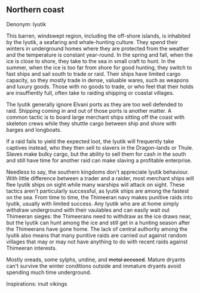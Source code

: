 ## Northern coast

Denonym: Iyutik

This barren, windswept region, including the off-shore islands, is inhabited by the Iyutik, a 
seafaring and whale-hunting culture.  They spend their winters in underground homes where they are 
protected from the weather and the temperature is constant year-round.  In the spring and fall, 
when the ice is close to shore, they take to the sea in small craft to hunt.  In the summer, when 
the ice is too far from shore for good hunting, they switch to fast ships and sail south to trade 
or raid.  Their ships have limited cargo capacity, so they mostly trade in dense, valuable wares, 
such as weapons and luxury goods.  Those with no goods to trade, or who feel that their holds are 
insuffiently full, often take to raiding shipping or coastal villages.

The Iyutik generally ignore Elvani ports as they are too well defended to raid.  Shipping coming 
in and out of those ports is another matter.  A common tactic is to board large merchant ships 
sitting off the coast with skeleton crews while they shuttle cargo between ship and shore with 
barges and longboats.

If a raid fails to yield the expected loot, the Iyutik will frequently take captives instead, who 
they then sell to slavers in the Dragon-lands or Thule.  Slaves make bulky cargo, but the ability 
to sell them for cash in the south and still have time for another raid can make slaving a 
profitable enterprise.  

Needless to say, the southern kingdoms don't appreciate Iyutik behaviour.  With little difference 
between a trader and a raider, most merchant ships will flee Iyutik ships on sight while many 
warships will attack on sight.  These tactics aren't particularly successful, as Iyutik ships are 
among the fastest on the sea.  From time to time, the Thimeeran navy makes punitive raids into 
Iyutik, usually with limited success.  Any Iyutik who are at home simply withdraw underground with 
their vaulables and can easily wait out Thimeeran sieges: the Thimeerans need to withdraw as the 
ice draws near, but the Iyutik can hunt among the ice and still get in a hunting season after the 
Thimeerans have gone home.  The lack of central authority among the Iyutik also means that many 
punitive raids are carried out against random villages that may or may not have anything to do 
with recent raids against Thimeeran interests.

Mostly oreads, some sylphs, undine, and ~~metal accused~~.  Mature dryants can't survive the 
winter conditions outside and immature dryants avoid spending much time underground.


Inspirations: inuit vikings


